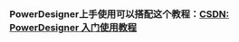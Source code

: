 ### PowerDesigner上手使用可以搭配这个教程：[CSDN: PowerDesigner 入门使用教程](https://blog.csdn.net/u010565545/article/details/105115033?ops_request_misc=%257B%2522request%255Fid%2522%253A%2522168338224216800184188113%2522%252C%2522scm%2522%253A%252220140713.130102334..%2522%257D&request_id=168338224216800184188113&biz_id=0&utm_medium=distribute.pc_search_result.none-task-blog-2~all~top_positive~default-1-105115033-null-null.142^v86^control_2,239^v2^insert_chatgpt&utm_term=powerdesigner%E4%BD%BF%E7%94%A8%E6%95%99%E7%A8%8B&spm=1018.2226.3001.4187)